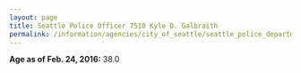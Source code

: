 ```yaml
---
layout: page
title: Seattle Police Officer 7510 Kyle D. Galbraith
permalink: /information/agencies/city_of_seattle/seattle_police_department/copbook/7510/
---
```


**Age as of Feb. 24, 2016:** 38.0

